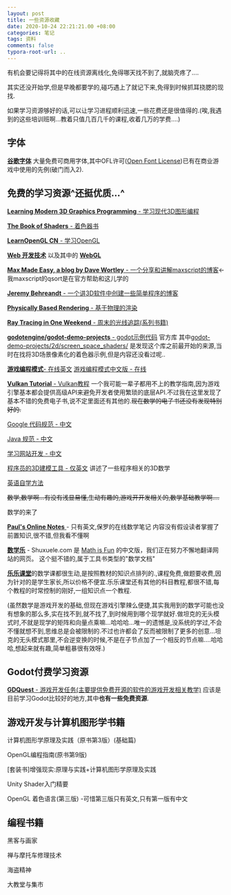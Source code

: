 ```yaml
---
layout: post
title: 一些资源收藏
date: 2020-10-24 22:21:21.00 +08:00
categories: 笔记
tags: 资料
comments: false
typora-root-url: ..
---
```




有机会要记得将其中的在线资源离线化,免得哪天找不到了,就脑壳疼了....

其实还没开始学,但是早晚都要学的,碰巧遇上了就记下来,免得到时候抓耳挠腮的现找.

如果学习资源够好的话,可以让学习进程顺利迅速,一些花费还是很值得的.(唉,我遇到的这些培训班啊...教着只值几百几千的课程,收着几万的学费....)



## 字体

[**谷歌字体**](https://fonts.google.com/) 大量免费可商用字体,其中OFL许可([Open Font License](https://scripts.sil.org/cms/scripts/page.php?site_id=nrsi&id=OFL))已有在商业游戏中使用的先例(破门而入2).



## 免费的学习资源^还挺优质...^

[**Learning Modern 3D Graphics Programming** - 学习现代3D图形编程](https://paroj.github.io/gltut/)

[**The Book of Shaders** - 着色器书](https://thebookofshaders.com/?lan=ch)

[**LearnOpenGL CN** - 学习OpenGL](https://learnopengl-cn.github.io/) 

[**Web 开发技术**](https://developer.mozilla.org/zh-CN/docs/Web) 以及其中的 [**WebGL**](https://developer.mozilla.org/zh-CN/docs/Web/API/WebGL_API)

[**Max Made Easy, a blog by Dave Wortley** - 一个分享和讲解maxscript的博客](https://davewortley.wordpress.com/)<-我maxscript的qsort是在官方帮助和这儿学的

[**Jeremy Behreandt** - 一个讲3D软件中创建一些简单程序的博客](https://medium.com/@behreajj)

[**Physically Based Rendering** - 基于物理的渲染](http://www.pbr-book.org/3ed-2018/contents.html)

[**Ray Tracing in One Weekend** - 周末的光线追踪(系列书籍) ](https://raytracing.github.io/)

[**godotengine/godot-demo-projects** - godot示例代码](https://github.com/godotengine/godot-demo-projects) 官方库 其中[godot-demo-projects/2d/screen_space_shaders/](https://github.com/godotengine/godot-demo-projects/tree/master/2d/screen_space_shaders) 是发现这个库之前最开始的来源,当时在找将3D场景像素化的着色器示例,但是内容还没看过呢..

[**游戏编程模式**- 在线英文](http://gameprogrammingpatterns.com/) [游戏编程模式中文版 - 在线](https://github.com/tkchu/Game-Programming-Patterns-CN)

[**Vulkan Tutorial** - Vulkan教程](https://vulkan-tutorial.com/) 一个我可能一辈子都用不上的教学指南,因为游戏引擎基本都会提供高级API来避免开发者使用繁琐的底层API.不过我在这里发现了基本不错的免费电子书,说不定里面还有其他的.~~现在数学的电子书还没有发现特别好的.~~

[Google 代码规范 - 中文](http://zh-google-styleguide.readthedocs.io/en/latest/contents/)

[Java 规范 - 中文](https://jervyshi.gitbooks.io/google-java-styleguide-zh/content/)

[学习网站开发 - 中文](https://developer.mozilla.org/zh-CN/docs/learn)

[程序员的3D建模工具 - 仅英文](https://cathyatseneca.gitbooks.io/3d-modelling-for-programmers/content/index.html) 讲述了一些程序相关的3D数学

[英语自学方法](https://a-programmers-guide-to-english.harryyu.me/) 

~~数学,数学啊...有没有浅显易懂,生动有趣的,游戏开开发相关的,数学基础教学啊....~~

数学的来了

[**Paul's Online Notes** ](https://tutorial.math.lamar.edu/) - 只有英文,保罗的在线数学笔记 内容没有假设读者掌握了前置知识,很不错,但我看不懂啊

[**数学乐**](https://www.shuxuele.com/index.html) - Shuxuele.com 是 [Math is Fun](http://www.mathsisfun.com/) 的中文版，我们正在努力不懈地翻译网站的网页。 这个挺不错的,属于工具书类型的"数学文档"

[**乐乐课堂**](https://www.leleketang.com/)的数学课都很生动,是按照教材的知识点排列的.,课程免费,做题要收费,因为针对的是学生家长,所以价格不便宜.乐乐课堂还有其他的科目教程,都很不错,每个教程的时常控制的刚好,一组知识点一个教程.

(虽然数学是游戏开发的基础,但现在游戏引擎辣么便捷,其实我用到的数学可能也没有想象的那么多,实在找不到,就不找了,到时候用到哪个现学就好.做坦克的无头模式时,不就是现学的矩阵和向量点乘嘛...哈哈哈...唯一的遗憾是,没系统的学过,不会不懂就想不到,思维总是会被限制的.不过也许都会了反而被限制了更多的创意...坦克的无头模式那里,不会逆变换的时候,不是在子节点加了一个相反的节点嘛....哈哈哈,想起来就有趣,简单粗暴很有效呀.)

## Godot付费学习资源

[**GDQuest** - 游戏开发任务(主要提供免费开源的软件的游戏开发相关教学)](https://www.gdquest.com/) 应该是目前学习Godot比较好的地方,其中**也有一些免费资源**.

## 游戏开发与计算机图形学书籍

计算机图形学原理及实践（原书第3版）(基础篇)

OpenGL编程指南(原书第9版)

[套装书]增强现实:原理与实践+计算机图形学原理及实践

Unity Shader入门精要

OpenGL 着色语言(第三版) -可惜第三版只有英文,只有第一版有中文



## 编程书籍

黑客与画家

禅与摩托车修理技术

海盗精神

大教堂与集市